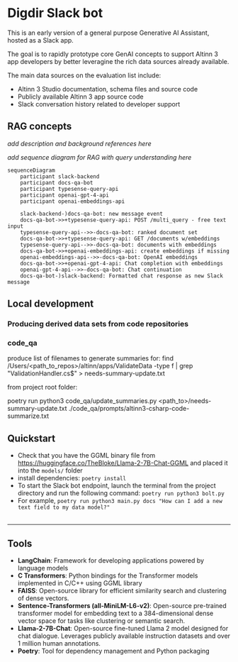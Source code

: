 # Digdir Slack bot 

This is an early version of a general purpose Generative AI Assistant, hosted as a Slack app. 

The goal is to rapidly prototype core GenAI concepts to support Altinn 3 app developers by better leveragine the rich data sources already available. 

The main data sources on the evaluation list include:

- Altinn 3 Studio documentation, schema files and source code
- Publicly available Altinn 3 app source code
- Slack conversation history related to developer support


## RAG concepts

_add description and background references here_


_add sequence diagram for RAG with query understanding here_

```mermaid
sequenceDiagram    
    participant slack-backend
    participant docs-qa-bot
    participant typesense-query-api
    participant openai-gpt-4-api 
    participant openai-embeddings-api

    slack-backend-)docs-qa-bot: new message event
    docs-qa-bot->>+typesense-query-api: POST /multi_query - free text input
    typesense-query-api-->>-docs-qa-bot: ranked document set
    docs-qa-bot->>+typesense-query-api: GET /documents w/embeddings
    typesense-query-api-->>-docs-qa-bot: documents with embeddings
    docs-qa-bot->>+openai-embeddings-api: create embeddings if missing
    openai-embeddings-api-->>-docs-qa-bot: OpenAI embeddings
    docs-qa-bot->>+openai-gpt-4-api: Chat completion with embeddings
    openai-gpt-4-api-->>-docs-qa-bot: Chat continuation
    docs-qa-bot-)slack-backend: Formatted chat response as new Slack message
```


## Local development


### Producing derived data sets from code repositories

### code_qa

produce list of filenames to generate summaries for:
find /Users/<path_to_repos>/altinn/apps/ValidateData -type f | grep "ValidationHandler.cs$" > needs-summary-update.txt

from project root folder:

poetry run python3 code_qa/update_summaries.py <path_to>/needs-summary-update.txt ./code_qa/prompts/altinn3-csharp-code-summarize.txt



## Quickstart
- Check that you have the GGML binary file from https://huggingface.co/TheBloke/Llama-2-7B-Chat-GGML and placed it into the `models/` folder
- install dependencies:
`poetry install`
- To start the Slack bot endpoint, launch the terminal from the project directory and run the following command:
`poetry run python3 bolt.py`
- For example, `poetry run python3 main.py docs "How can I add a new text field to my data model?"`
<br><br>

___


## Tools
- **LangChain**: Framework for developing applications powered by language models
- **C Transformers**: Python bindings for the Transformer models implemented in C/C++ using GGML library
- **FAISS**: Open-source library for efficient similarity search and clustering of dense vectors.
- **Sentence-Transformers (all-MiniLM-L6-v2)**: Open-source pre-trained transformer model for embedding text to a 384-dimensional dense vector space for tasks like clustering or semantic search.
- **Llama-2-7B-Chat**: Open-source fine-tuned Llama 2 model designed for chat dialogue. Leverages publicly available instruction datasets and over 1 million human annotations. 
- **Poetry**: Tool for dependency management and Python packaging


